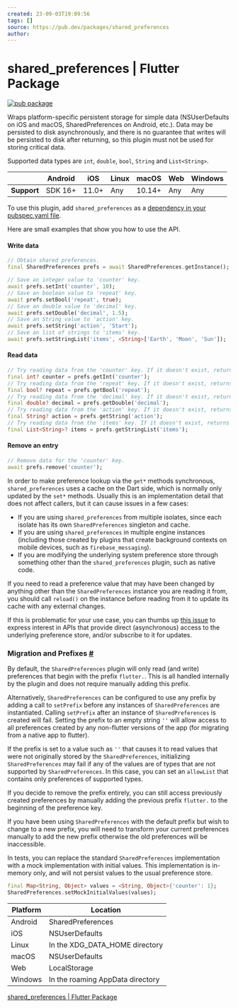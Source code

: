 ```yaml
---
created: 23-09-03T19:09:56
tags: []
source: https://pub.dev/packages/shared_preferences
author:
---
```


# shared_preferences | Flutter Package

[![pub package](https://img.shields.io/pub/v/shared_preferences.svg)](https://pub.dev/packages/shared_preferences)

Wraps platform-specific persistent storage for simple data (NSUserDefaults on iOS and macOS, SharedPreferences on Android, etc.). Data may be persisted to disk asynchronously, and there is no guarantee that writes will be persisted to disk after returning, so this plugin must not be used for storing critical data.

Supported data types are `int`, `double`, `bool`, `String` and `List<String>`.

|             | Android | iOS   | Linux | macOS  | Web | Windows |
| ----------- | ------- | ----- | ----- | ------ | --- | ------- |
| **Support** | SDK 16+ | 11.0+ | Any   | 10.14+ | Any | Any     |

To use this plugin, add `shared_preferences` as a [dependency in your pubspec.yaml file](https://flutter.dev/docs/development/platform-integration/platform-channels).

Here are small examples that show you how to use the API.

#### Write data

```dart
// Obtain shared preferences.
final SharedPreferences prefs = await SharedPreferences.getInstance();

// Save an integer value to 'counter' key.
await prefs.setInt('counter', 10);
// Save an boolean value to 'repeat' key.
await prefs.setBool('repeat', true);
// Save an double value to 'decimal' key.
await prefs.setDouble('decimal', 1.5);
// Save an String value to 'action' key.
await prefs.setString('action', 'Start');
// Save an list of strings to 'items' key.
await prefs.setStringList('items', <String>['Earth', 'Moon', 'Sun']);
```

#### Read data

```dart
// Try reading data from the 'counter' key. If it doesn't exist, returns null.
final int? counter = prefs.getInt('counter');
// Try reading data from the 'repeat' key. If it doesn't exist, returns null.
final bool? repeat = prefs.getBool('repeat');
// Try reading data from the 'decimal' key. If it doesn't exist, returns null.
final double? decimal = prefs.getDouble('decimal');
// Try reading data from the 'action' key. If it doesn't exist, returns null.
final String? action = prefs.getString('action');
// Try reading data from the 'items' key. If it doesn't exist, returns null.
final List<String>? items = prefs.getStringList('items');
```

#### Remove an entry

```dart
// Remove data for the 'counter' key.
await prefs.remove('counter');
```

In order to make preference lookup via the `get*` methods synchronous, `shared_preferences` uses a cache on the Dart side, which is normally only updated by the `set*` methods. Usually this is an implementation detail that does not affect callers, but it can cause issues in a few cases:

- If you are using `shared_preferences` from multiple isolates, since each isolate has its own `SharedPreferences` singleton and cache.
- If you are using `shared_preferences` in multiple engine instances (including those created by plugins that create background contexts on mobile devices, such as `firebase_messaging`).
- If you are modifying the underlying system preference store through something other than the `shared_preferences` plugin, such as native code.

If you need to read a preference value that may have been changed by anything other than the `SharedPreferences` instance you are reading it from, you should call `reload()` on the instance before reading from it to update its cache with any external changes.

If this is problematic for your use case, you can thumbs up [this issue](https://github.com/flutter/flutter/issues/123078) to express interest in APIs that provide direct (asynchronous) access to the underlying preference store, and/or subscribe to it for updates.

### Migration and Prefixes [#](https://pub.dev/packages/shared_preferences#migration-and-prefixes)

By default, the `SharedPreferences` plugin will only read (and write) preferences that begin with the prefix `flutter.`. This is all handled internally by the plugin and does not require manually adding this prefix.

Alternatively, `SharedPreferences` can be configured to use any prefix by adding a call to `setPrefix` before any instances of `SharedPreferences` are instantiated. Calling `setPrefix` after an instance of `SharedPreferences` is created will fail. Setting the prefix to an empty string `''` will allow access to all preferences created by any non-flutter versions of the app (for migrating from a native app to flutter).

If the prefix is set to a value such as `''` that causes it to read values that were not originally stored by the `SharedPreferences`, initializing `SharedPreferences` may fail if any of the values are of types that are not supported by `SharedPreferences`. In this case, you can set an `allowList` that contains only preferences of supported types.

If you decide to remove the prefix entirely, you can still access previously created preferences by manually adding the previous prefix `flutter.` to the beginning of the preference key.

If you have been using `SharedPreferences` with the default prefix but wish to change to a new prefix, you will need to transform your current preferences manually to add the new prefix otherwise the old preferences will be inaccessible.

In tests, you can replace the standard `SharedPreferences` implementation with a mock implementation with initial values. This implementation is in-memory only, and will not persist values to the usual preference store.

```dart
final Map<String, Object> values = <String, Object>{'counter': 1};
SharedPreferences.setMockInitialValues(values);
```

| Platform | Location                         |
| -------- | -------------------------------- |
| Android  | SharedPreferences                |
| iOS      | NSUserDefaults                   |
| Linux    | In the XDG_DATA_HOME directory   |
| macOS    | NSUserDefaults                   |
| Web      | LocalStorage                     |
| Windows  | In the roaming AppData directory |

[shared_preferences | Flutter Package](https://pub.dev/packages/shared_preferences)
